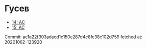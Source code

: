 # Гусев
- [14: AC](14.md)
- [15: AC](15.md)

Commit: ae1a22f303adacd1c150e287d4c8fc38c102d759
 fetched at: 20201002-123920
